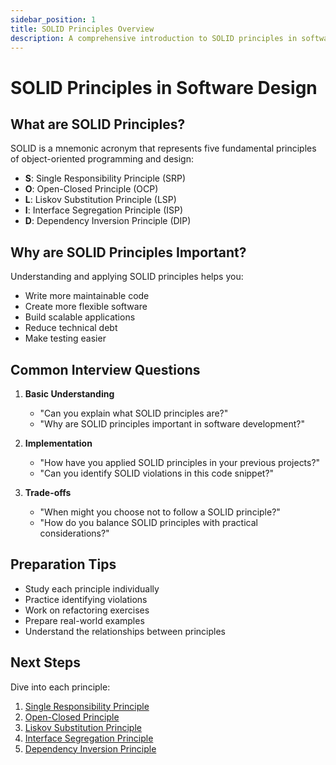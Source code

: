```yaml
---
sidebar_position: 1
title: SOLID Principles Overview
description: A comprehensive introduction to SOLID principles in software design
---
```


# SOLID Principles in Software Design

## What are SOLID Principles?

SOLID is a mnemonic acronym that represents five fundamental principles of object-oriented programming and design:

- **S**: Single Responsibility Principle (SRP)
- **O**: Open-Closed Principle (OCP)
- **L**: Liskov Substitution Principle (LSP)
- **I**: Interface Segregation Principle (ISP)
- **D**: Dependency Inversion Principle (DIP)

## Why are SOLID Principles Important?

Understanding and applying SOLID principles helps you:
- Write more maintainable code
- Create more flexible software
- Build scalable applications
- Reduce technical debt
- Make testing easier

## Common Interview Questions

1. **Basic Understanding**
    - "Can you explain what SOLID principles are?"
    - "Why are SOLID principles important in software development?"

2. **Implementation**
    - "How have you applied SOLID principles in your previous projects?"
    - "Can you identify SOLID violations in this code snippet?"

3. **Trade-offs**
    - "When might you choose not to follow a SOLID principle?"
    - "How do you balance SOLID principles with practical considerations?"

## Preparation Tips

- Study each principle individually
- Practice identifying violations
- Work on refactoring exercises
- Prepare real-world examples
- Understand the relationships between principles

## Next Steps

Dive into each principle:
1. [Single Responsibility Principle](./single-responsibility)
2. [Open-Closed Principle](./open-closed)
3. [Liskov Substitution Principle](./liskov-substitution)
4. [Interface Segregation Principle](./interface-segregation)
5. [Dependency Inversion Principle](./dependency-inversion)